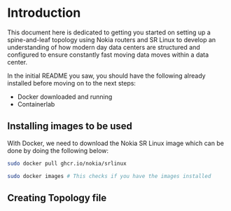 # Introduction

This document here is dedicated to getting you started on setting up a spine-and-leaf topology using Nokia routers and SR Linux to develop an understanding of how modern day data centers are structured and configured to ensure constantly fast moving data moves within a data center.

In the initial README you saw, you should have the following already installed before moving on to the next steps:
- Docker downloaded and running 
- Containerlab

## Installing images to be used

With Docker, we need to download the Nokia SR Linux image which can be done by doing the following below:

```sh 
sudo docker pull ghcr.io/nokia/srlinux

sudo docker images # This checks if you have the images installed
```

## Creating Topology file


